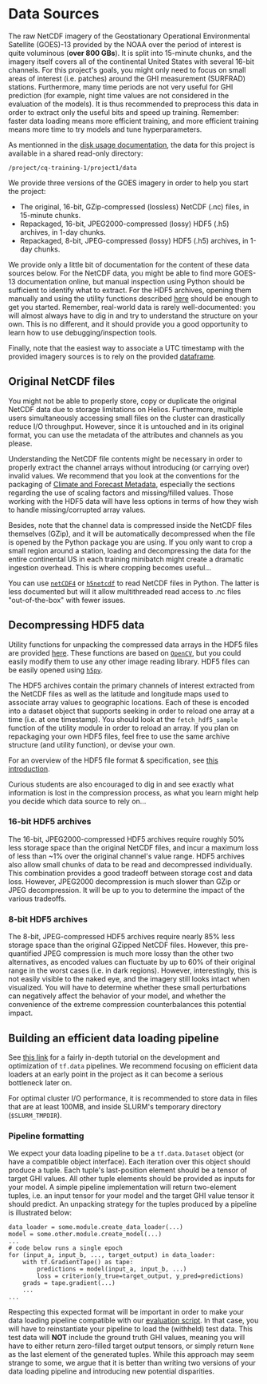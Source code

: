 # Data Sources

The raw NetCDF imagery of the Geostationary Operational Environmental Satellite (GOES)-13 provided by the
NOAA over the period of interest is quite voluminous (**over 800 GBs**). It is split into 15-minute chunks,
and the imagery itself covers all of the continental United States with several 16-bit channels. For this
project's goals, you might only need to focus on small areas of interest (i.e. patches) around the GHI
measurement (SURFRAD) stations. Furthermore, many time periods are not very useful for GHI prediction (for
example, night time values are not considered in the evaluation of the models). It is thus recommended to
preprocess this data in order to extract only the useful bits and speed up training. Remember: faster data
loading means more efficient training, and more efficient training means more time to try models and tune
hyperparameters.

As mentionned in the [disk usage documentation](../../disk-usage.md), the data for this project is available
in a shared read-only directory:
```
/project/cq-training-1/project1/data
```

We provide three versions of the GOES imagery in order to help you start the project:
 - The original, 16-bit, GZip-compressed (lossless) NetCDF (.nc) files, in 15-minute chunks.
 - Repackaged, 16-bit, JPEG2000-compressed (lossy) HDF5 (.h5) archives, in 1-day chunks.
 - Repackaged, 8-bit, JPEG-compressed (lossy) HDF5 (.h5) archives, in 1-day chunks.

We provide only a little bit of documentation for the content of these data sources below. For the NetCDF
data, you might be able to find more GOES-13 documentation online, but manual inspection using Python should be
sufficient to identify what to extract. For the HDF5 archives, opening them manually and using the utility
functions described [here](utilities.md) should be enough to get you started. Remember, real-world data is
rarely well-documented: you will almost always have to dig in and try to understand the structure on your own.
This is no different, and it should provide you a good opportunity to learn how to use debugging/inspection tools.

Finally, note that the easiest way to associate a UTC timestamp with the provided imagery sources is to rely on
the provided [dataframe](dataframe.md).

## Original NetCDF files

You might not be able to properly store, copy or duplicate the original NetCDF data due to storage limitations
on Helios. Furthermore, multiple users simultaneously accessing small files on the cluster can drastically
reduce I/O throughput. However, since it is untouched and in its original format, you can use the metadata of
the attributes and channels as you please.

Understanding the NetCDF file contents might be necessary in order to properly extract the channel arrays
without introducing (or carrying over) invalid values. We recommend that you look at the conventions for
the packaging of [Climate and Forecast Metadata](http://cfconventions.org/Data/cf-conventions/cf-conventions-1.7/build/ch08.html),
especially the sections regarding the use of scaling factors and missing/filled values. Those working with the
HDF5 data will have less options in terms of how they wish to handle missing/corrupted array values.

Besides, note that the channel data is compressed inside the NetCDF files themselves (GZip), and it will be
automatically decompressed when the file is opened by the Python package you are using. If you only want to
crop a small region around a station, loading and decompressing the data for the entire continental US in each
training minibatch might create a dramatic ingestion overhead. This is where cropping becomes useful...

You can use [``netCDF4``](https://unidata.github.io/netcdf4-python/netCDF4/index.html) or
[``h5netcdf``](https://github.com/shoyer/h5netcdf) to read NetCDF files in Python. The latter is less documented
but will it allow multithreaded read access to .nc files "out-of-the-box" with fewer issues.

## Decompressing HDF5 data

Utility functions for unpacking the compressed data arrays in the HDF5 files are provided [here](utilities.md).
These functions are based on [``OpenCV``](https://opencv.org/), but you could easily modify them to use any other
image reading library. HDF5 files can be easily opened using [``h5py``](https://www.h5py.org/).

The HDF5 archives contain the primary channels of interest extracted from the NetCDF files as well as the latitude
and longitude maps used to associate array values to geographic locations. Each of these is encoded into a dataset
object that supports seeking in order to reload one array at a time (i.e. at one timestamp). You should look at the
``fetch_hdf5_sample`` function of the utility module in order to reload an array. If you plan on repackaging your
own HDF5 files, feel free to use the same archive structure (and utility function), or devise your own.

For an overview of the HDF5 file format & specification, see [this introduction](https://support.hdfgroup.org/HDF5/Tutor/HDF5Intro.pdf).

Curious students are also encouraged to dig in and see exactly what information is lost in the compression process,
as what you learn might help you decide which data source to rely on...

### 16-bit HDF5 archives

The 16-bit, JPEG2000-compressed HDF5 archives require roughly 50% less storage space than the original
NetCDF files, and incur a maximum loss of less than ~1% over the original channel's value range. HDF5 archives
also allow small chunks of data to be read and decompressed individually. This combination provides a good tradeoff
between storage cost and data loss. However, JPEG2000 decompression is much slower than GZip or JPEG
decompression. It will be up to you to determine the impact of the various tradeoffs.

### 8-bit HDF5 archives

The 8-bit, JPEG-compressed HDF5 archives require nearly 85% less storage space than the original GZipped
NetCDF files. However, this pre-quantified JPEG compression is much more lossy than the other two alternatives,
as encoded values can fluctuate by up to 60% of their original range in the worst cases (i.e. in dark
regions). However, interestingly, this is not easily visible to the naked eye, and the imagery still looks
intact when visualized. You will have to determine whether these small perturbations can negatively affect the
behavior of your model, and whether the convenience of the extreme compression counterbalances this potential impact.

## Building an efficient data loading pipeline

See [this link](https://www.tensorflow.org/guide/data_performance) for a fairly in-depth tutorial on the development
and optimization of ``tf.data`` pipelines. We recommend focusing on efficient data loaders at an early point in
the project as it can become a serious bottleneck later on.

For optimal cluster I/O performance, it is recommended to store data in files that are at least 100MB, and inside
SLURM's temporary directory (``$SLURM_TMPDIR``).

### Pipeline formatting

We expect your data loading pipeline to be a ``tf.data.Dataset`` object (or have a compatible object interface).
Each iteration over this object should produce a tuple. Each tuple's last-position element should be a tensor
of target GHI values. All other tuple elements should be provided as inputs for your model. A simple pipeline
implementation will return two-element tuples, i.e. an input tensor for your model and the target GHI value tensor
it should predict. An unpacking strategy for the tuples produced by a pipeline is illustrated below:
```
data_loader = some.module.create_data_loader(...)
model = some.other.module.create_model(...)
...
# code below runs a single epoch
for (input_a, input_b, ..., target_output) in data_loader:
    with tf.GradientTape() as tape:
        predictions = model(input_a, input_b, ...)
        loss = criterion(y_true=target_output, y_pred=predictions)
    grads = tape.gradient(...)
    ...
...
```

Respecting this expected format will be important in order to make your data loading pipeline compatible with
our [evaluation script](evaluation.md). In that case, you will have to reinstantiate your pipeline to load the
(withheld) test data. This test data will **NOT** include the ground truth GHI values, meaning you will have
to either return zero-filled target output tensors, or simply return ``None`` as the last element of the
generated tuples. While this approach may seem strange to some, we argue that it is better than writing two
versions of your data loading pipeline and introducing new potential disparities.
